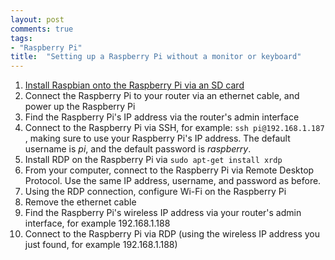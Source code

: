 ```yaml
---
layout: post
comments: true
tags:
- "Raspberry Pi"
title:  "Setting up a Raspberry Pi without a monitor or keyboard"
---
```


<style type="text/css">
.custom-code { background-color: #ffe; }
</style>

<ol>
  <li><a href="https://www.google.com/search?q=install+raspbian+via+sd+card">Install Raspbian onto the Raspberry Pi via an SD card</a></li>
  <li>Connect the Raspberry Pi to your router via an ethernet cable, and power up the Raspberry Pi</li>
  <li>Find the Raspberry Pi's IP address via the router's admin interface</li>
  <li>
    Connect to the Raspberry Pi via SSH, for example: <code>ssh pi@192.168.1.187</code> , making sure to use your Raspberry Pi's IP address.  The default username is <em>pi</em>, and the default password is <em>raspberry</em>.
  </li>
  <li>Install RDP on the Raspberry Pi via <code>sudo apt-get install xrdp</code></li>
  <li>From your computer, connect to the Raspberry Pi via Remote Desktop Protocol.  Use the same IP address, username, and password as before.</li>
  <li>Using the RDP connection, configure Wi-Fi on the Raspberry Pi</li>
  <li>Remove the ethernet cable</li>
  <li>Find the Raspberry Pi's wireless IP address via your router's admin interface, for example 192.168.1.188</li>
  <li>Connect to the Raspberry Pi via RDP (using the wireless IP address you just found, for example 192.168.1.188)</li>
</ol>
